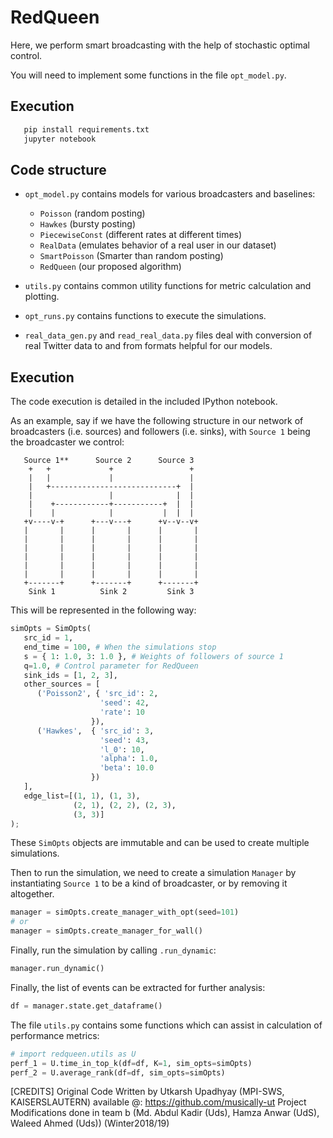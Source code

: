 # RedQueen

Here, we perform smart broadcasting with the help of stochastic optimal
control.

You will need to implement some functions in the file `opt_model.py`.

## Execution

```bash
   pip install requirements.txt
   jupyter notebook
```

## Code structure

 - `opt_model.py` contains models for various broadcasters and baselines:
   - `Poisson` (random posting)
   - `Hawkes` (bursty posting)
   - `PiecewiseConst` (different rates at different times)
   - `RealData` (emulates behavior of a real user in our dataset)
   - `SmartPoisson` (Smarter than random posting)
   - `RedQueen` (our proposed algorithm)

 - `utils.py` contains common utility functions for metric calculation and plotting.
 - `opt_runs.py` contains functions to execute the simulations.

 - `real_data_gen.py` and `read_real_data.py` files deal with conversion of real Twitter data to and from formats helpful for our models.


## Execution

The code execution is detailed in the included IPython notebook.

As an example, say if we have the following structure in our network of
broadcasters (i.e. sources) and followers (i.e. sinks), with `Source 1` being
the broadcaster we control:

```
   Source 1**      Source 2      Source 3
    +   +             +                 +
    |   |             |                 |
    |   +----------------------------+  |
    |                 |              |  |
    |    +------------+-----------+  |  |
    |    |            |           |  |  |
   +v----v-+      +---v---+      +v--v--v+
   |       |      |       |      |       |
   |       |      |       |      |       |
   |       |      |       |      |       |
   |       |      |       |      |       |
   |       |      |       |      |       |
   |       |      |       |      |       |
   +-------+      +-------+      +-------+
    Sink 1          Sink 2         Sink 3
```

This will be represented in the following way:

```python
simOpts = SimOpts(
   src_id = 1,
   end_time = 100, # When the simulations stop
   s = { 1: 1.0, 3: 1.0 }, # Weights of followers of source 1
   q=1.0, # Control parameter for RedQueen
   sink_ids = [1, 2, 3],
   other_sources = [
      ('Poisson2', { 'src_id': 2,
                    'seed': 42,
                    'rate': 10
                  }),
      ('Hawkes',  { 'src_id': 3,
                    'seed': 43,
                    'l_0': 10,
                    'alpha': 1.0,
                    'beta': 10.0
                  })
   ],
   edge_list=[(1, 1), (1, 3), 
              (2, 1), (2, 2), (2, 3),
              (3, 3)]
);
```

These `SimOpts` objects are immutable and can be used to create multiple simulations.

Then to run the simulation, we need to create a simulation `Manager` by instantiating `Source 1`
to be a kind of broadcaster, or by removing it altogether.

```python
manager = simOpts.create_manager_with_opt(seed=101)
# or 
manager = simOpts.create_manager_for_wall()
```

Finally, run the simulation by calling `.run_dynamic`:

```python
manager.run_dynamic()
```

Finally, the list of events can be extracted for further analysis:

```python
df = manager.state.get_dataframe()
```


The file `utils.py` contains some functions which can assist in calculation of
performance metrics:

```python
# import redqueen.utils as U
perf_1 = U.time_in_top_k(df=df, K=1, sim_opts=simOpts)
perf_2 = U.average_rank(df=df, sim_opts=simOpts)
```

[CREDITS]
Original Code Written by Utkarsh Upadhyay (MPI-SWS, KAISERSLAUTERN)
available @: https://github.com/musically-ut
Project Modifications done in team b (Md. Abdul Kadir (Uds), Hamza Anwar (UdS), Waleed Ahmed (Uds)) (Winter2018/19)
